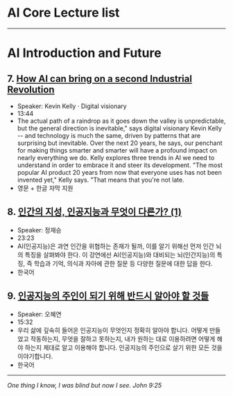 
# AI Core Lecture list
----------------------------------------------------------
# AI Introduction and Future

## 7. [How AI can bring on a second Industrial Revolution](https://www.ted.com/talks/kevin_kelly_how_ai_can_bring_on_a_second_industrial_revolution)
- Speaker: Kevin Kelly · Digital visionary
- 13:44
- The actual path of a raindrop as it goes down the valley is unpredictable, but the general direction is inevitable," says digital visionary Kevin Kelly -- and technology is much the same, driven by patterns that are surprising but inevitable. Over the next 20 years, he says, our penchant for making things smarter and smarter will have a profound impact on nearly everything we do. Kelly explores three trends in AI we need to understand in order to embrace it and steer its development. "The most popular AI product 20 years from now that everyone uses has not been invented yet," Kelly says. "That means that you're not late.
- 영문 + 한글 자막 지원

## 8. [인간의 지성, 인공지능과 무엇이 다른가? (1)](https://www.youtube.com/watch?v=UTVVQkW7xns)
- Speaker: 정재승
- 23:23
- AI(인공지능)은 과연 인간을 위협하는 존재가 될까, 이를 알기 위해선 먼저 인간 뇌의 특징을 살펴봐야 한다. 이 강연에선 AI(인공지능)와 대비되는 뇌(인간지능)의 특징, 즉 학습과 기억, 의식과 자아에 관한 질문 등 다양한 질문에 대한 답을 한다.
- 한국어

## 9. [인공지능의 주인이 되기 위해 반드시 알아야 할 것들](https://tv.naver.com/v/3730036?query=15%EB%B6%84+%EC%98%A4%ED%98%9C%EC%97%B0&plClips=false:3730036)
- Speaker: 오혜연
- 15:32
- 우리 삶에 깊숙히 들어온 인공지능이 무엇인지 정확히 알아야 합니다. 어떻게 만들었고 작동하는지, 무엇을 잘하고 못하는지, 내가 원하는 대로 이용하려면 어떻게 해야 하는지 제대로 알고 이용해야 합니다. 인공지능의 주인으로 살기 위한 모든 것을 이야기합니다.
- 한국어

----------------------------
  _One thing I know, I was blind but now I see. John 9:25_
